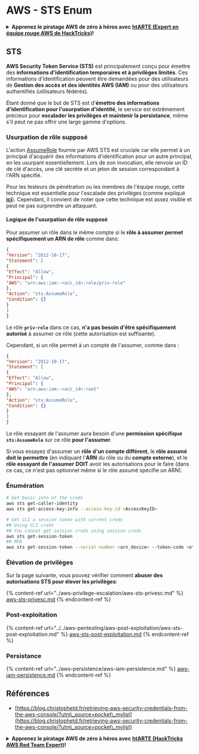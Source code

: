 # AWS - STS Enum

<details>

<summary><strong>Apprenez le piratage AWS de zéro à héros avec</strong> <a href="https://training.hacktricks.xyz/courses/arte"><strong>htARTE (Expert en équipe rouge AWS de HackTricks)</strong></a><strong>!</strong></summary>

Autres façons de soutenir HackTricks :

* Si vous souhaitez voir votre **entreprise annoncée dans HackTricks** ou **télécharger HackTricks en PDF**, consultez les [**PLANS D'ABONNEMENT**](https://github.com/sponsors/carlospolop) !
* Obtenez le [**swag officiel PEASS & HackTricks**](https://peass.creator-spring.com)
* Découvrez [**La famille PEASS**](https://opensea.io/collection/the-peass-family), notre collection exclusive de [**NFT**](https://opensea.io/collection/the-peass-family)
* **Rejoignez le** 💬 [**groupe Discord**](https://discord.gg/hRep4RUj7f) ou le [**groupe Telegram**](https://t.me/peass) ou **suivez-nous** sur **Twitter** 🐦 [**@hacktricks_live**](https://twitter.com/hacktricks_live)**.**
* **Partagez vos astuces de piratage en soumettant des PR aux** [**HackTricks**](https://github.com/carlospolop/hacktricks) et [**HackTricks Cloud**](https://github.com/carlospolop/hacktricks-cloud) dépôts GitHub.

</details>

## STS

**AWS Security Token Service (STS)** est principalement conçu pour émettre des **informations d'identification temporaires et à privilèges limités**. Ces informations d'identification peuvent être demandées pour des utilisateurs de **Gestion des accès et des identités AWS (IAM)** ou pour des utilisateurs authentifiés (utilisateurs fédérés).

Étant donné que le but de STS est d'**émettre des informations d'identification pour l'usurpation d'identité**, le service est extrêmement précieux pour **escalader les privilèges et maintenir la persistance**, même s'il peut ne pas offrir une large gamme d'options.

### Usurpation de rôle supposé

L'action [AssumeRole](https://docs.aws.amazon.com/STS/latest/APIReference/API\_AssumeRole.html) fournie par AWS STS est cruciale car elle permet à un principal d'acquérir des informations d'identification pour un autre principal, en les usurpant essentiellement. Lors de son invocation, elle renvoie un ID de clé d'accès, une clé secrète et un jeton de session correspondant à l'ARN spécifié.

Pour les testeurs de pénétration ou les membres de l'équipe rouge, cette technique est essentielle pour l'escalade des privilèges (comme expliqué [**ici**](../aws-privilege-escalation/aws-sts-privesc.md#sts-assumerole)). Cependant, il convient de noter que cette technique est assez visible et peut ne pas surprendre un attaquant.


#### Logique de l'usurpation de rôle supposé

Pour assumer un rôle dans le même compte si le **rôle à assumer permet spécifiquement un ARN de rôle** comme dans:
```json
{
"Version": "2012-10-17",
"Statement": [
{
"Effect": "Allow",
"Principal": {
"AWS": "arn:aws:iam::<acc_id>:role/priv-role"
},
"Action": "sts:AssumeRole",
"Condition": {}
}
]
}
```
Le rôle **`priv-role`** dans ce cas, **n'a pas besoin d'être spécifiquement autorisé** à assumer ce rôle (cette autorisation est suffisante).

Cependant, si un rôle permet à un compte de l'assumer, comme dans :
```json
{
"Version": "2012-10-17",
"Statement": [
{
"Effect": "Allow",
"Principal": {
"AWS": "arn:aws:iam::<acc_id>:root"
},
"Action": "sts:AssumeRole",
"Condition": {}
}
]
}
```
Le rôle essayant de l'assumer aura besoin d'une **permission spécifique `sts:AssumeRole`** sur ce rôle **pour l'assumer**.

Si vous essayez d'assumer un **rôle** **d'un compte différent**, le **rôle assumé doit le permettre** (en indiquant l'**ARN** du rôle ou du **compte externe**), et le **rôle essayant de l'assumer** **DOIT** avoir les autorisations pour le faire (dans ce cas, ce n'est pas optionnel même si le rôle assumé spécifie un ARN).

### Énumération
```bash
# Get basic info of the creds
aws sts get-caller-identity
aws sts get-access-key-info --access-key-id <AccessKeyID>

# Get CLI a session token with current creds
## Using CLI creds
## You cannot get session creds using session creds
aws sts get-session-token
## MFA
aws sts get-session-token --serial-number <arn_device> --token-code <otp_code>
```
### Élévation de privilèges

Sur la page suivante, vous pouvez vérifier comment **abuser des autorisations STS pour élever les privilèges**:

{% content-ref url="../aws-privilege-escalation/aws-sts-privesc.md" %}
[aws-sts-privesc.md](../aws-privilege-escalation/aws-sts-privesc.md)
{% endcontent-ref %}

### Post-exploitation

{% content-ref url="../../aws-pentesting/aws-post-exploitation/aws-sts-post-exploitation.md" %}
[aws-sts-post-exploitation.md](../../aws-pentesting/aws-post-exploitation/aws-sts-post-exploitation.md)
{% endcontent-ref %}

### Persistance

{% content-ref url="../aws-persistence/aws-iam-persistence.md" %}
[aws-iam-persistence.md](../aws-persistence/aws-iam-persistence.md)
{% endcontent-ref %}

## Références

* [https://blog.christophetd.fr/retrieving-aws-security-credentials-from-the-aws-console/?utm\_source=pocket\_mylist](https://blog.christophetd.fr/retrieving-aws-security-credentials-from-the-aws-console/?utm\_source=pocket\_mylist)

<details>

<summary><strong>Apprenez le piratage AWS de zéro à héros avec</strong> <a href="https://training.hacktricks.xyz/courses/arte"><strong>htARTE (HackTricks AWS Red Team Expert)</strong></a><strong>!</strong></summary>

Autres façons de soutenir HackTricks:

* Si vous souhaitez voir votre **entreprise annoncée dans HackTricks** ou **télécharger HackTricks en PDF**, consultez les [**PLANS D'ABONNEMENT**](https://github.com/sponsors/carlospolop)!
* Obtenez le [**swag officiel PEASS & HackTricks**](https://peass.creator-spring.com)
* Découvrez [**The PEASS Family**](https://opensea.io/collection/the-peass-family), notre collection exclusive de [**NFTs**](https://opensea.io/collection/the-peass-family)
* **Rejoignez le** 💬 [**groupe Discord**](https://discord.gg/hRep4RUj7f) ou le [**groupe Telegram**](https://t.me/peass) ou **suivez-nous** sur **Twitter** 🐦 [**@hacktricks_live**](https://twitter.com/hacktricks_live)**.**
* **Partagez vos astuces de piratage en soumettant des PR aux** [**HackTricks**](https://github.com/carlospolop/hacktricks) et [**HackTricks Cloud**](https://github.com/carlospolop/hacktricks-cloud) github repos.

</details>
